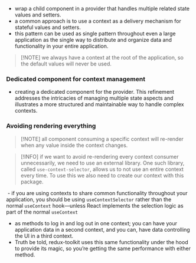 - wrap a child component in a provider that handles multiple related state values and setters.
- a common approach is to use a context as a delivery mechanism for stateful values and setters.
- this pattern can be used as single pattern throughout even a large application as the single way to distribute and organize data and functionality in your entire application.

> [!NOTE] we always have a context at the root of the application, so the default values will never be used.
### Dedicated component for context management
- creating a dedicated component for the provider. This refinement addresses the intricacies of managing multiple state aspects and illustrates a more structured and maintainable way to handle complex contexts.
### Avoiding rendering everything
> [!NOTE] all component consuming a specific context will re-render when any value inside the context changes.

> [!INFO] if we want to avoid re-rendering every context consumer unnecessarily, we need to use an external library. One such library, called `use-context-selector`, allows us to not use an entire context every time. To use this we also need to create our context with this package.

 - if you are using contexts to share common functionality throughout your application, you should be using `useContextSelector` rather than the normal `useContext` hook—unless React implements the selection logic as part of the normal `useContext`
- as methods to log in and log out in one context; you can have your application data in a second context, and you can, have data controlling the UI in a third context.
- Truth be told, redux-toolkit uses this same functionality under the hood to provide its magic, so you’re getting the same performance with either method.
